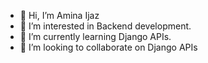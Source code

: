 - 👋 Hi, I’m Amina Ijaz
- 👀 I’m interested in Backend development.
- 🌱 I’m currently learning Django APIs.
- 💞️ I’m looking to collaborate on Django APIs

